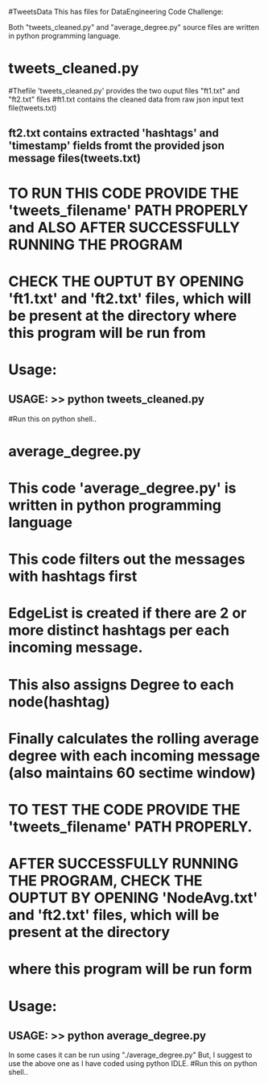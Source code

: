 #TweetsData
This has files for DataEngineering Code Challenge:


Both "tweets_cleaned.py" and "average_degree.py" source files are written in python programming language.

tweets_cleaned.py 
================================
#Thefile 'tweets_cleaned.py' provides the two ouput files "ft1.txt" and "ft2.txt" files
#ft1.txt contains the cleaned data from raw json input text file(tweets.txt)
## ft2.txt contains extracted 'hashtags' and 'timestamp' fields fromt the provided json message files(tweets.txt)

# TO RUN THIS CODE PROVIDE THE  'tweets_filename' PATH PROPERLY  and ALSO AFTER SUCCESSFULLY RUNNING THE PROGRAM
# CHECK THE OUPTUT BY OPENING 'ft1.txt' and 'ft2.txt' files, which will be present at the directory where this program will be run from
Usage:
===========
## USAGE: >> python tweets_cleaned.py
#Run this on python shell..

average_degree.py 
========================================================

# This code 'average_degree.py' is written in python programming language
# This code filters out the messages with hashtags first
# EdgeList is created if there are 2 or more distinct hashtags per each incoming message.
# This also assigns Degree to each node(hashtag)
# Finally calculates the rolling average degree with each incoming message (also maintains 60 sectime window)

# TO TEST THE CODE PROVIDE THE  'tweets_filename' PATH PROPERLY.
#
# AFTER SUCCESSFULLY RUNNING THE PROGRAM, CHECK THE OUPTUT BY OPENING 'NodeAvg.txt' and 'ft2.txt' files, which will be present at the directory
# where this program will be run form

Usage:
=================
## USAGE: >> python average_degree.py
In some cases it can be run using "./average_degree.py" But, I suggest to use the above one as I have coded using python IDLE.
#Run this on python shell..
